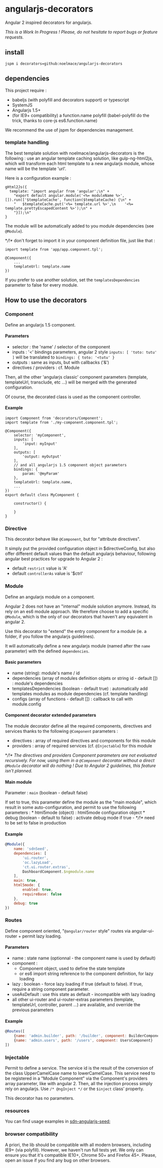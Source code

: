 # angularjs-decorators

Angular 2 inspired decorators for angularjs.

*This is a Work In Progress ! Please, do not hesitate to report bugs or feature requests.*

## install

``jspm i decorators=github:noelmace/angularjs-decorators``

## dependencies

This project require :
* babeljs (with polyfill and decorators support) or typescript
* SystemJS
* Angularjs 1.5+
* (for IE9+ compatibility) a function.name polyfill (babel-polyfill do the trick, thanks to core-js es6.function.name)

We recommend the use of jspm for dependencies management.

### template handling

The best template solution with noelmace/angularjs-decorators is the following :
use an angular template caching solution, like gulp-ng-html2js, which will transform each html template to a new angularjs module, whose name will be the template 'url'.

Here is a configuration example :

```
gHtml2Js({
  template: "import angular from 'angular';\n" +
    "export default angular.module('<%= moduleName %>', []).run(['$templateCache', function($templateCache) {\n" +
    "   $templateCache.put('<%= template.url %>',\n    '<%= template.prettyEscapedContent %>');\n" +
    "}]);\n"
}
```

The module will be automatically added to you module dependencies (see ``@Module``).

**/!\** don't forget to import it in your component definition file, just like that :
```
import template from 'app/app.component.tpl';

@Component({
    ...
    templateUrl: template.name
})
```

If you prefer to use another solution, set the ``templatesDependencies`` parameter to false for every module.

## How to use the decorators

### Component

Define an angularjs 1.5 component.

#### Parameters

- selector : the 'name' / selector of the component
- inputs : '<' bindings parameters, angular 2 style
    ``inputs: [ 'toto: tutu' ]`` will be translated to ``bindings: { toto: '<tutu' }``
- outputs : same as inputs, but with callbacks ('&')
- directives / providers : cf. Module

Then, all the other 'angularjs classic' component parameters (template, templateUrl, transclude, etc ...) will be merged with the generated configuration.

Of course, the decorated class is used as the component controller.

#### Example

```
import Component from 'decorators/Component';
import template from './my-component.component.tpl';

@Component({
    selector: 'myComponent',
    inputs: [
        'input: myInput'
    ],
    outputs: [
        'output: myOutput'
    ],
    // and all angularjs 1.5 component object parameters
    bindings: {
        param: '@myParam'
    },
    templateUrl: template.name,
    ...
})
export default cless MyComponent {

    constructor() {

    }
}
```

### Directive

This decorator behave like ``@Component``, but for "attribute directives".

It simply put the provided configuration object in $directiveConfig, but also offer different default values than the default angularjs behaviour, following angular best practices for upgrade to Angular 2 :
- default ``restrict`` value is 'A'
- default ``controllerAs`` value is '$ctrl'

### Module

Define an angularjs module on a component.

Angular 2 does not have an "internal" module solution anymore. Instead, its rely on an es6 module approach.
We therefore choose to add a specific ``@Module``, which is the only of our decorators that haven't any equivalent in angular 2.

Use this decorator to "extend" the entry component for a module (ie. a folder, if you follow the angularjs guidelines).

It will automatically define a new angularjs module (named after the ``name`` parameter) with the defined ``dependencies``.

#### Basic parameters

* name (string): module's name / id
* dependencies (array of modules definition objets or string id - default []) : module's dependencies
* templatesDependencies (boolean - default true) : automatically add templates modules as module dependencies (cf. template handling)
* configs (array of functions - default []) : callback to call with module.config

#### Component decorator extended parameters

The module decorator define all the required components, directives and services thanks to the following ``@Component`` parameters :
* directives : array of required directives and components for this module
* providers : array of required services (cf. ``@Injectable``) for this module

**/!\** *The directives and providers Component parameters are not evaluated recursively. For now, using them in a ``@Component`` decorator without a direct ``@Module`` decorator will do nothing ! Due to Angular 2 guidelines, this feature isn't planned.*

#### Main module

Parameter : ``main`` (boolean - default false)

If set to true, this parameter define the module as the "main module", which result in some auto-configuration, and permit to use the following parameters :
    * html5mode (object) : html5mode configuration object
    * debug (boolean - default to false) : activate debug mode if true - **/!\** need to be set to false in production

#### Example

```javascript
@Module({
    name: 'sdnSeed',
    dependencies: [
        'ui.router',
        'oc.lazyLoad',
        'ct.ui.router.extras',
        DashboardComponent.$ngmodule.name
    ],
    main: true,
    html5mode: {
        enabled: true,
        requireBase: false
    },
    debug: true
})
```

### Routes

Define component oriented, "``@angular/router`` style" routes via angular-ui-router + permit lazy loading.

#### Parameters

- name : state name (optionnal - the component name is used by default)
- component :
    - Component object, used to define the state template
    - or es6 import string reference to the component definition, for lazy loading
- lazy : boolean - force lazy loading if true (default to false). If true, require a string component parameter.
- useAsDefault : use this state as default - incompatible with lazy loading
- all other ui-router and ui-router-extras parameters (template, templateUrl, controller, parent ...) are available, and override the previous parameters

#### Example

```javascript
@Routes([
    {name: 'admin.builder', path: '/builder', component: BuilderComponent},
    {name: 'admin.users', path: '/users', component: UsersComponent}
])
```

### Injectable

Permit to define a service. The service id is the result of the conversion of the class UpperCamelCase name to lowerCamelCase.
This service need to be registered in a "Module Component" via the Component's providers array parameter, like with angular 2.
Then, all the injection process simply rely on angularjs. Use ``/* @ngInject */`` or the ``$inject`` class' property.

This decorator has no parameters.

### resources

You can find usage examples in [sdn-angularjs-seed](https://github.com/Sedona-Solutions/sdn-angularjs-seed);

### browser compatibility

A priori, the lib should be compatible with all modern browsers, including IE9+ (via polyfill). However, we haven't run full tests yet. We only can ensure you that it's compatible IE10+, Chrome 50+ and Firefox 45+. Please, open an issue if you find any bug on other browsers.